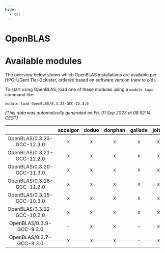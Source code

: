 ```yaml
---
hide:
  - toc
---
```


OpenBLAS
========

# Available modules


The overview below shows which OpenBLAS installations are available per HPC-UGent Tier-2cluster, ordered based on software version (new to old).

To start using OpenBLAS, load one of these modules using a `module load` command like:

```shell
module load OpenBLAS/0.3.23-GCC-12.3.0
```

*(This data was automatically generated on Fri, 01 Sep 2023 at 08:52:14 CEST)*  

| |accelgor|doduo|donphan|gallade|joltik|skitty|swalot|victini|
| :---: | :---: | :---: | :---: | :---: | :---: | :---: | :---: | :---: |
|OpenBLAS/0.3.23-GCC-12.3.0|x|x|x|x|x|x|x|x|
|OpenBLAS/0.3.21-GCC-12.2.0|x|x|x|x|x|x|x|x|
|OpenBLAS/0.3.20-GCC-11.3.0|x|x|x|x|x|x|x|x|
|OpenBLAS/0.3.18-GCC-11.2.0|x|x|x|x|x|x|x|x|
|OpenBLAS/0.3.15-GCC-10.3.0|x|x|x|x|x|x|x|x|
|OpenBLAS/0.3.12-GCC-10.2.0|x|x|x|x|x|x|x|x|
|OpenBLAS/0.3.9-GCC-9.3.0|-|x|x|-|x|x|x|x|
|OpenBLAS/0.3.7-GCC-8.3.0|x|x|x|-|x|x|x|x|

